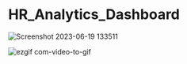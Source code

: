 # HR_Analytics_Dashboard

![Screenshot 2023-06-19 133511](https://github.com/07Sada/HR_Analytics_Dashboard/assets/112761379/86681325-097d-4b76-bc64-bf204d1197ec)



![ezgif com-video-to-gif](https://github.com/07Sada/HR_Analytics_Dashboard/assets/112761379/d22a42b2-e375-4fb6-8a42-d88dfb51ec66)
